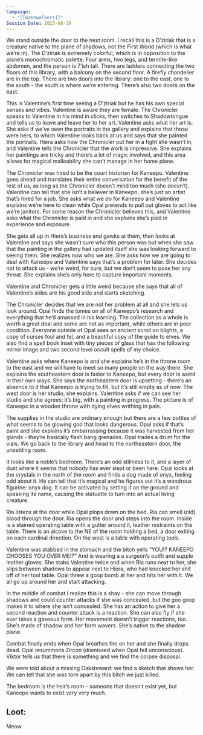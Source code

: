 ```yaml
---
Campaign:
  - "[[Gatewalkers]]"
Session Date: 2023-08-19
---
```

We stand outside the door to the next room. I recall this is a D’ziriak that is a creature native to the plane of shadows, not the First World (which is what we’re in). The D’ziriak is extremely colorful, which is in opposition to the plane’s monochromatic palette. Four arms, two legs, and termite-like abdomen, and the person is 7’ish tall. There are ladders connecting the two floors of this library, with a balcony on the second floor. A firefly chandelier are in the top. There are two doors into the library: one to the east, one to the south - the south is where we’re entering. There’s also two doors on the east.

This is Valentine’s first time seeing a D’ziriak but he has his own special senses and vibes. Valentine is aware they are female. The Chronicler speaks to Valentine in his mind in clicks, then switches to Shadowtongue and tells us to leave and leave her to her art. Valentine asks what her art is. She asks if we’ve seen the portraits in the gallery and explains that those were hers, to which Valentine looks back at us and says that she painted the portraits. Hiera asks how the Chronicler put her in a fight she wasn’t in, and Valentine tells the Chronicler that the work is impressive. She explains her paintings are tricky and there’s a lot of magic involved, and this area allows for magical malleability she can’t manage in her home plane.

The Chronicler was hired to be the court historian for Kaneepo. Valentine goes ahead and translates their entire conversation for the benefit of the rest of us, as long as the Chronicler doesn’t mind too much (she doesn’t). Valentine can tell that she isn’t a believer in Kaneepo, she’s just an artist that’s hired for a job. She asks what we do for Kaneepo and Valentine explains we’re here to clean while Opal pretends to pull out gloves to act like we’re janitors. For some reason the Chronicler believes this, and Valentine asks what the Chronicler is paid in and she explains she’s paid in experience and exposure.

She gets all up in Hiera’s business and gawks at them, then looks at Valentine and says she wasn’t sure who this person was but when she saw that the painting in the gallery had updated itself she was looking forward to seeing them. She realizes now who we are. She asks how we are going to deal with Kaneepo and Valentine says that’s a problem for later. She decides not to attack us - we’re weird, for sure, but we don’t seem to pose her any threat. She explains she’s only here to capture important moments.

Valentine and Chronicler gets a little weird because she says that all of Valentine’s sides are his good side and starts sketching.

The Chronicler decides that we are not her problem at all and she lets us look around. Opal finds the tomes on all of Kaneepo’s research and everything that he’d amassed in his learning. The collection as a whole is worth a great deal and some are not as important, while others are in poor condition. Everyone outside of Opal sees an ancient scroll on blights, a copy of curses foul and fel, and a beautiful copy of the guide to elves. We also find a spell book inset with tiny pieces of glass that has the following: mirror image and two second level occult spells of my choice.

Valentine asks where Kaneepo is and she explains he’s in the throne room to the east and we will have to meet so many people on the way there. She explains the southeastern door is faster to Kaneepo, but every door is weird in their own ways. She says the northeastern door is upsetting - there’s an absence to it that Kaneepo is trying to fill, but it’s still empty as of now. The west door is her studio, she explains. Valentine asks if we can see her studio and she agrees: it’s big, with a painting in progress. The picture is of Kaneepo in a wooden throne with dying elves writhing in pain.

The supplies in the studio are ordinary enough but there are a few bottles of what seems to be glowing goo that looks dangerous. Opal asks if that’s paint and she explains it’s embarrassing because it was harvested from her glands - they’re basically flash bang grenades. Opal trades a drum for the vials. We go back to the library and head to the northeastern door, the unsettling room.

It looks like a noble’s bedroom. There’s an odd stillness to it, and a layer of dust where it seems that nobody has ever slept or been here. Opal looks at the crystals in the north of the room and finds a dog made of onyx, feeling odd about it. He can tell that it’s magical and he figures out it’s a wondrous figurine: onyx dog. It can be activated by setting it on the ground and speaking its name, causing the statuette to turn into an actual living creature.

Ria listens at the door while Opal plops down on the bed. Ria can smell (old) blood through the door. Ria opens the door and steps into the room. Inside is a stained operating table with a gutter around it, leather restraints on the table. There is an alcove to the NE of the room holding a bed, a door exiting on each cardinal direction. On the west is a table with operating tools.

Valentine was stabbed in the stomach and the bitch yells “YOU!? KANEEPO CHOOSES YOU OVER ME!?” And is wearing a a surgeon’s outfit and supple leather gloves. She stabs Valentine twice and when Ria runs next to her, she slips between shadows to appear next to Hiera, who had knocked her shit off of her tool table. Opal threw a goop bomb at her and hits her with it. We all go up around her and start attacking.

In the middle of combat I realize this is a shay - she can move through shadows and could counter attacks if she was concealed, but the goo goop makes it to where she isn’t concealed. She has an action to give her a second reaction and counter attack is a reaction. She can also fly if she ever takes a gaseous form. Her movement doesn’t trigger reactions, too. She’s made of shadow and her form wavers. She’s native to the shadow plane.

Combat finally ends when Opal breathes fire on her and she finally drops dead. Opal resummons Zircon (dismissed when Opal fell unconscious). Viktor tells us that there is something and we find the corpse disposal.

We were told about a missing Oaksteward: we find a sketch that shows her. We can tell that she was torn apart by this bitch we just killed.

The bedroom is the heir’s room - someone that doesn’t exist yet, but Kaneepo wants to exist very very much.

## Loot:

Meow